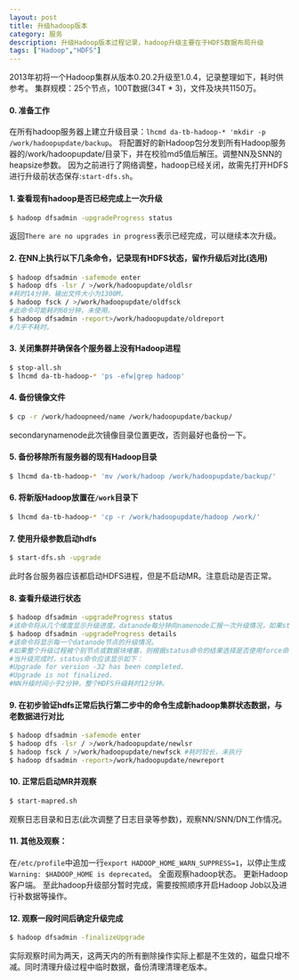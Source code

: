 ```yaml
---
layout: post
title: 升级hadoop版本
category: 服务
description: 升级Hadoop版本过程记录，hadoop升级主要在于HDFS数据布局升级
tags: ["Hadoop","HDFS"]
---
```


2013年初将一个Hadoop集群从版本0.20.2升级至1.0.4，记录整理如下，耗时供参考。
集群规模：25个节点，100T数据(34T * 3)，文件及块共1150万。

#### 0. 准备工作
在所有hadoop服务器上建立升级目录：`lhcmd da-tb-hadoop-* 'mkdir -p /work/hadoopupdate/backup`。
将配置好的新Hadoop包分发到所有Hadoop服务器的/work/hadoopupdate/目录下，并在校验md5值后解压。调整NN及SNN的heapsize参数。
因为之前进行了网络调整，hadoop已经关闭，故需先打开HDFS进行升级前状态保存:`start-dfs.sh`。

#### 1. 查看现有hadoop是否已经完成上一次升级

```sh
$ hadoop dfsadmin -upgradeProgress status
```

返回`There are no upgrades in progress`表示已经完成，可以继续本次升级。

#### 2. 在NN上执行以下几条命令，记录现有HDFS状态，留作升级后对比(选用)
```sh
$ hadoop dfsadmin -safemode enter
$ hadoop dfs -lsr / >/work/hadoopupdate/oldlsr
#耗时14分钟，输出文件大小为1300M。
$ hadoop fsck / >/work/hadoopupdate/oldfsck
#此命令可能耗时60分钟，未使用。
$ hadoop dfsadmin -report>/work/hadoopupdate/oldreport
#几乎不耗时。
```

#### 3. 关闭集群并确保各个服务器上没有Hadoop进程

```sh
$ stop-all.sh
$ lhcmd da-tb-hadoop-* 'ps -efw|grep hadoop'
```

#### 4. 备份镜像文件

```sh
$ cp -r /work/hadoopneed/name /work/hadoopupdate/backup/
```

secondarynamenode此次镜像目录位置更改，否则最好也备份一下。

#### 5. 备份移除所有服务器的现有Hadoop目录

```sh
$ lhcmd da-tb-hadoop-* 'mv /work/hadoop /work/hadoopupdate/backup/'
```

#### 6. 将新版Hadoop放置在`/work`目录下

```sh
$ lhcmd da-tb-hadoop-* 'cp -r /work/hadoopupdate/hadoop /work/'
```

#### 7. 使用升级参数启动hdfs

```sh
$ start-dfs.sh -upgrade
```

此时各台服务器应该都启动HDFS进程，但是不启动MR。注意启动是否正常。

#### 8. 查看升级进行状态

```sh
$ hadoop dfsadmin -upgradeProgress status
#该命令将从几个维度显示升级进度。datanode每分钟向namenode汇报一次升级情况，如果status命令几分钟都没有任何更新，可以使用以下命令查看详情：
$ hadoop dfsadmin -upgradeProgress details
#该命令将显示每一个datanode节点的升级情况。
#如果整个升级过程被个别节点或数据块堵塞，则根据status命令的结果选择是否使用force命令强制完成升级：hadoop dfsadmin -upgradeProgress force
#当升级完成时，status命令应该显示如下：
#Upgrade for version -32 has been completed.
#Upgrade is not finalized.
#NN升级时间小于2分钟，整个HDFS升级耗时12分钟。
```

#### 9. 在初步验证hdfs正常后执行第二步中的命令生成新hadoop集群状态数据，与老数据进行对比

```sh
$ hadoop dfsadmin -safemode enter
$ hadoop dfs -lsr / >/work/hadoopupdate/newlsr
$ hadoop fsck / >/work/hadoopupdate/newfsck #耗时较长，未执行
$ hadoop dfsadmin -report>/work/hadoopupdate/newreport
```

#### 10. 正常后启动MR并观察

```sh
$ start-mapred.sh
```

观察日志目录和日志(此次调整了日志目录等参数)，观察NN/SNN/DN工作情况。

#### 11. 其他及观察：
在`/etc/profile`中追加一行`export HADOOP_HOME_WARN_SUPPRESS=1`，以停止生成`Warning: $HADOOP_HOME is deprecated`。
全面观察hadoop状态。
更新Hadoop客户端。
至此hadoop升级部分暂时完成，需要按照顺序开启Hadoop Job以及进行补数据等操作。

#### 12. 观察一段时间后确定升级完成

```sh
$ hadoop dfsadmin -finalizeUpgrade
```

实际观察时间为两天，这两天内的所有删除操作实际上都是不生效的，磁盘只增不减。同时清理升级过程中临时数据，备份清理清理老版本。
